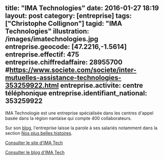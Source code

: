 title: "IMA Technologies"
date:  2016-01-27 18:19
layout: post
category: [entreprise]
tags: ["Christophe Collignon"]
tagid: "IMA Technologies"
illustration: /images/imatechnologies.jpg
entreprise.geocode: [47.2216,-1.5614]
entreprise.effectif: 475
entreprise.chiffredaffaire: 28955700
#https://www.societe.com/societe/inter-mutuelles-assistance-technologies-353259922.html
entreprise.activite: centre téléphonique
entreprise.identifiant_national: 353259922
---

IMA Technologie est une entreprise spécialisée dans les centres d'appel basée dans la région nantaise qui compte 400 collaborateurs.

Sur son [blog](https://imatechnologies.wordpress.com/), l'entreprise laisse la parole à ses salariés notamment dans la section [Nos plus belles histoires](https://imatechnologies.wordpress.com/category/notre-experience/).

[Consulter le site d'IMA Tech](http://www.imatechnologies.fr/)

[Consulter le blog d'IMA Tech](https://imatechnologies.wordpress.com/)
